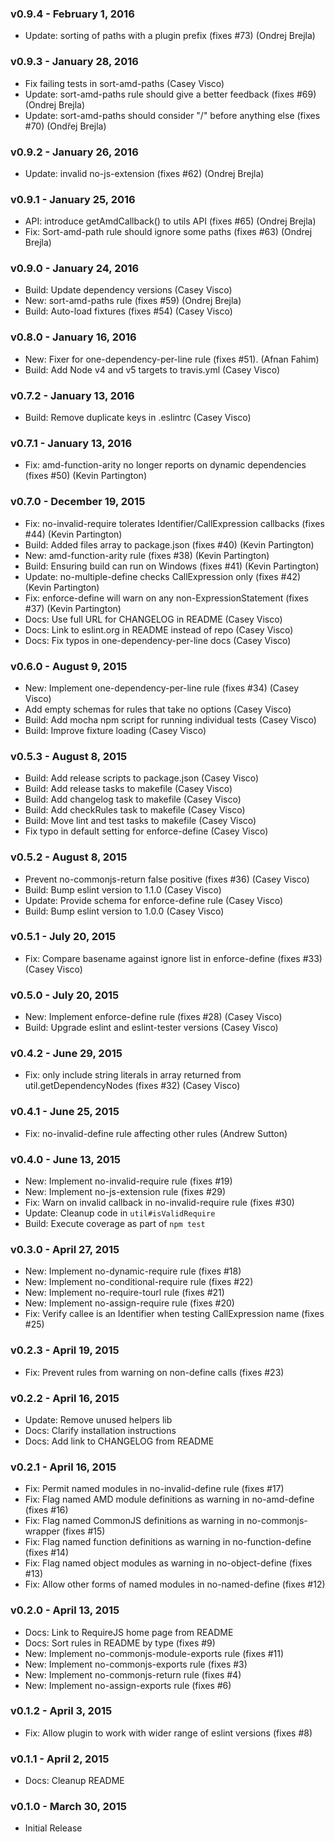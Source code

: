 ### v0.9.4 - February 1, 2016

* Update: sorting of paths with a plugin prefix (fixes #73) (Ondrej Brejla)

### v0.9.3 - January 28, 2016

* Fix failing tests in sort-amd-paths (Casey Visco)
* Update: sort-amd-paths rule should give a better feedback (fixes #69) (Ondrej Brejla)
* Update: sort-amd-paths should consider "/" before anything else (fixes #70) (Ondřej Brejla)

### v0.9.2 - January 26, 2016

* Update: invalid no-js-extension (fixes #62) (Ondrej Brejla)

### v0.9.1 - January 25, 2016

* API: introduce getAmdCallback() to utils API (fixes #65) (Ondrej Brejla)
* Fix: Sort-amd-path rule should ignore some paths (fixes #63) (Ondrej Brejla)

### v0.9.0 - January 24, 2016

* Build: Update dependency versions (Casey Visco)
* New: sort-amd-paths rule (fixes #59) (Ondrej Brejla)
* Build: Auto-load fixtures (fixes #54) (Casey Visco)

### v0.8.0 - January 16, 2016

* New: Fixer for one-dependency-per-line rule (fixes #51). (Afnan Fahim)
* Build: Add Node v4 and v5 targets to travis.yml (Casey Visco)

### v0.7.2 - January 13, 2016

* Build: Remove duplicate keys in .eslintrc (Casey Visco)

### v0.7.1 - January 13, 2016

* Fix: amd-function-arity no longer reports on dynamic dependencies (fixes #50) (Kevin Partington)

### v0.7.0 - December 19, 2015

* Fix: no-invalid-require tolerates Identifier/CallExpression callbacks (fixes #44) (Kevin Partington)
* Build: Added files array to package.json (fixes #40) (Kevin Partington)
* New: amd-function-arity rule (fixes #38) (Kevin Partington)
* Build: Ensuring build can run on Windows (fixes #41) (Kevin Partington)
* Update: no-multiple-define checks CallExpression only (fixes #42) (Kevin Partington)
* Fix: enforce-define will warn on any non-ExpressionStatement (fixes #37) (Kevin Partington)
* Docs: Use full URL for CHANGELOG in README (Casey Visco)
* Docs: Link to eslint.org in README instead of repo (Casey Visco)
* Docs: Fix typos in one-dependency-per-line docs (Casey Visco)

### v0.6.0 - August 9, 2015

* New: Implement one-dependency-per-line rule (fixes #34) (Casey Visco)
* Add empty schemas for rules that take no options (Casey Visco)
* Build: Add mocha npm script for running individual tests (Casey Visco)
* Build: Improve fixture loading (Casey Visco)

### v0.5.3 - August 8, 2015

* Build: Add release scripts to package.json (Casey Visco)
* Build: Add release tasks to makefile (Casey Visco)
* Build: Add changelog task to makefile (Casey Visco)
* Build: Add checkRules task to makefile (Casey Visco)
* Build: Move lint and test tasks to makefile (Casey Visco)
* Fix typo in default setting for enforce-define (Casey Visco)

### v0.5.2 - August 8, 2015

* Prevent no-commonjs-return false positive (fixes #36) (Casey Visco)
* Build: Bump eslint version to 1.1.0 (Casey Visco)
* Update: Provide schema for enforce-define rule (Casey Visco)
* Build: Bump eslint version to 1.0.0 (Casey Visco)

### v0.5.1 - July 20, 2015

* Fix: Compare basename against ignore list in enforce-define (fixes #33) (Casey Visco)

### v0.5.0 - July 20, 2015

* New: Implement enforce-define rule (fixes #28) (Casey Visco)
* Build: Upgrade eslint and eslint-tester versions (Casey Visco)

### v0.4.2 - June 29, 2015

* Fix: only include string literals in array returned from util.getDependencyNodes (fixes #32) (Casey Visco)

### v0.4.1 - June 25, 2015

* Fix: no-invalid-define rule affecting other rules (Andrew Sutton)

### v0.4.0 - June 13, 2015

* New: Implement no-invalid-require rule (fixes #19)
* New: Implement no-js-extension rule (fixes #29)
* Fix: Warn on invalid callback in no-invalid-require rule (fixes #30)
* Update: Cleanup code in `util#isValidRequire`
* Build: Execute coverage as part of `npm test`

### v0.3.0 - April 27, 2015

* New: Implement no-dynamic-require rule (fixes #18)
* New: Implement no-conditional-require rule (fixes #22)
* New: Implement no-require-tourl rule (fixes #21)
* New: Implement no-assign-require rule (fixes #20)
* Fix: Verify callee is an Identifier when testing CallExpression name (fixes #25)

### v0.2.3 - April 19, 2015

* Fix: Prevent rules from warning on non-define calls (fixes #23)

### v0.2.2 - April 16, 2015

* Update: Remove unused helpers lib
* Docs: Clarify installation instructions
* Docs: Add link to CHANGELOG from README

### v0.2.1 - April 16, 2015

* Fix: Permit named modules in no-invalid-define rule (fixes #17)
* Fix: Flag named AMD module definitions as warning in no-amd-define (fixes #16)
* Fix: Flag named CommonJS definitions as warning in no-commonjs-wrapper (fixes #15)
* Fix: Flag named function definitions as warning in no-function-define (fixes #14)
* Fix: Flag named object modules as warning in no-object-define (fixes #13)
* Fix: Allow other forms of named modules in no-named-define (fixes #12)

### v0.2.0 - April 13, 2015

* Docs: Link to RequireJS home page from README
* Docs: Sort rules in README by type (fixes #9)
* New: Implement no-commonjs-module-exports rule (fixes #11)
* New: Implement no-commonjs-exports rule (fixes #3)
* New: Implement no-commonjs-return rule (fixes #4)
* New: Implement no-assign-exports rule (fixes #6)

### v0.1.2 - April 3, 2015

* Fix: Allow plugin to work with wider range of eslint versions (fixes #8)

### v0.1.1 - April 2, 2015

* Docs: Cleanup README

### v0.1.0 - March 30, 2015

* Initial Release
